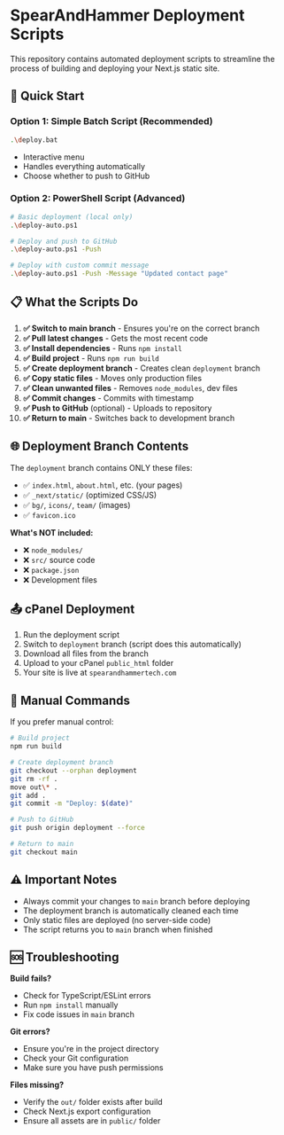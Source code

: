 # SpearAndHammer Deployment Scripts

This repository contains automated deployment scripts to streamline the process of building and deploying your Next.js static site.

## 🚀 Quick Start

### Option 1: Simple Batch Script (Recommended)
```bash
.\deploy.bat
```
- Interactive menu
- Handles everything automatically
- Choose whether to push to GitHub

### Option 2: PowerShell Script (Advanced)
```bash
# Basic deployment (local only)
.\deploy-auto.ps1

# Deploy and push to GitHub
.\deploy-auto.ps1 -Push

# Deploy with custom commit message
.\deploy-auto.ps1 -Push -Message "Updated contact page"
```

## 📋 What the Scripts Do

1. **✅ Switch to main branch** - Ensures you're on the correct branch
2. **✅ Pull latest changes** - Gets the most recent code
3. **✅ Install dependencies** - Runs `npm install`
4. **✅ Build project** - Runs `npm run build` 
5. **✅ Create deployment branch** - Creates clean `deployment` branch
6. **✅ Copy static files** - Moves only production files
7. **✅ Clean unwanted files** - Removes `node_modules`, dev files
8. **✅ Commit changes** - Commits with timestamp
9. **✅ Push to GitHub** (optional) - Uploads to repository
10. **✅ Return to main** - Switches back to development branch

## 🌐 Deployment Branch Contents

The `deployment` branch contains ONLY these files:
- ✅ `index.html`, `about.html`, etc. (your pages)
- ✅ `_next/static/` (optimized CSS/JS)
- ✅ `bg/`, `icons/`, `team/` (images)
- ✅ `favicon.ico`

**What's NOT included:**
- ❌ `node_modules/` 
- ❌ `src/` source code
- ❌ `package.json`
- ❌ Development files

## 📤 cPanel Deployment

1. Run the deployment script
2. Switch to `deployment` branch (script does this automatically)
3. Download all files from the branch
4. Upload to your cPanel `public_html` folder
5. Your site is live at `spearandhammertech.com`

## 🔧 Manual Commands

If you prefer manual control:

```bash
# Build project
npm run build

# Create deployment branch
git checkout --orphan deployment
git rm -rf .
move out\* .
git add .
git commit -m "Deploy: $(date)"

# Push to GitHub
git push origin deployment --force

# Return to main
git checkout main
```

## ⚠️ Important Notes

- Always commit your changes to `main` branch before deploying
- The deployment branch is automatically cleaned each time
- Only static files are deployed (no server-side code)
- The script returns you to `main` branch when finished

## 🆘 Troubleshooting

**Build fails?**
- Check for TypeScript/ESLint errors
- Run `npm install` manually
- Fix code issues in `main` branch

**Git errors?**
- Ensure you're in the project directory
- Check your Git configuration
- Make sure you have push permissions

**Files missing?**
- Verify the `out/` folder exists after build
- Check Next.js export configuration
- Ensure all assets are in `public/` folder